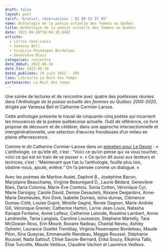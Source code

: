 ```yaml
---
draft: false
layout: post
tarif: "Gratuit, réservations : 02 99 53 37 95"
name: Anthologie de la poésie actuelle des femmes au Québec
title: Anthologie de la poésie actuelle des femmes au Québec
date: 2022-06-28T10:04:10.846Z
artiste:
  - Lorrie Jean-Louis
  - Vanessa Bell
  - Virginia Pésémapeo Bordeleau
  - Geneviève Blais
categories: rencontre
date_debut: 2022-06-16
date_fin: 2022-06-16
dates_publiees: 16 juin 2022 · 19h
lieu: Librairie La Nuit des Temps
partenaires: La Nuit des temps
---
```

Une soirée de lectures et de rencontre avec quatre des poétesses réunies dans l'*Anthologie de la poésie actuelle des femmes au Québec 2000-2020*, dirigée par Vanessa Bell et Catherine Cormier-Larose.

Cette anthologie présente le travail de cinquante-cinq poètes qui incarnent les mouvances de la poésie québécoise actuelle. Outil de référence, ce livre propose de découvrir et de célébrer, dans une approche intersectionnelle et intergénérationnelle, une sélection d’œuvres frondeuses d’un milieu en pleine effervescence.

Comme le dit Catherine Cormier-Larose dans un [entretien pour Le Devoir](https://www.ledevoir.com/lire/596325/poesie-le-grand-embrasement-de-la-poesie-des-femmes) : « L’anthologie, ce qu’elle dit, c’est : “Voici ce qu’on pense qui va vous toucher, voici ce qui est en train de se passer ». « Ce qu’on dit aussi aux lecteurs et lectrices, c’est : “Maintenant que t’as lu l’anthologie, fouille plus loin, obstine-nous, ajoute, enlève.” On l’a pensée comme un dialogue. »

Avec les poèmes de Martine Audet, Daphné B., Joséphine Bacon, Marjolaine Beauchamp, Virginie Beauregard D., Laurie Bédard, Geneviève Blais, Daria Colonna, Marie-Ève Comtois, Sonia Cotten, Véronique Cyr, Marie Darsigny, Carole David, Denise Desautels, Roxane Desjardins, Anne-Marie Desmeules, Kim Doré, Isabelle Dumais, toino dumas, Clémence Dumas-Côté, Louise Dupré, Mireille Gagné, Renée Gagnon, Marie-Andrée Gill, Véronique Grenier, Catherine Harton, Lorrie Jean-Louis, Natasha Kanapé Fontaine, Annie Lafleur, Catherine Lalonde, Roseline Lambert, Annie Landreville, Tania Langlais, Caroline Louisseize, Stéphane Martelly, Tara McGowan-Ross, Erin Mouré, Roxane Nadeau, Chantal Neveu, Ashley Opheim, Laurance Ouellet Tremblay, Virginia Pesemapeo Bordeleau, Maude Pilon, Sina Queyras, Emmanuelle Riendeau, Maggie Roussel, Stéphanie Roussel, Nada Sattouf, Chloé Savoie-Bernard, Erika Soucy, Elkahna Talbi, Élise Turcotte, Maude Veilleux, Claudine Vachon et Laurence Veilleux.
